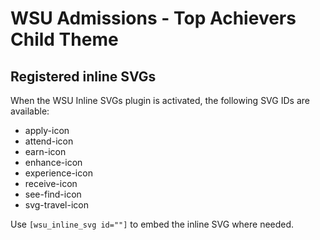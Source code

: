 # WSU Admissions - Top Achievers Child Theme

## Registered inline SVGs

When the WSU Inline SVGs plugin is activated, the following SVG IDs are available:

* apply-icon
* attend-icon
* earn-icon
* enhance-icon
* experience-icon
* receive-icon
* see-find-icon
* svg-travel-icon

Use `[wsu_inline_svg id=""]` to embed the inline SVG where needed.
